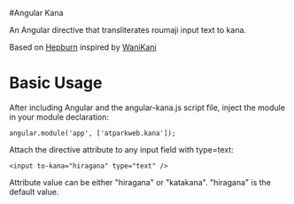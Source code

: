 #Angular Kana

An Angular directive that transliterates roumaji input text to kana.

Based on [Hepburn](https://github.com/lovell/hepburn) inspired by [WaniKani](http://wanikani.com)

# Basic Usage

After including Angular and the angular-kana.js script file, inject the module in your
module declaration:

    angular.module('app', ['atparkweb.kana']);

Attach the directive attribute to any input field with type=text:

    <input to-kana="hiragana" type="text" />

Attribute value can be either "hiragana" or "katakana". "hiragana" is the default value.
